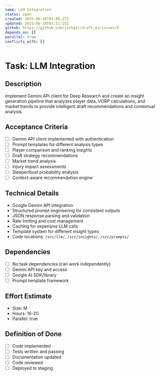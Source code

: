 ```yaml
---
name: LLM Integration
status: open
created: 2025-08-28T01:00:37Z
updated: 2025-08-28T01:11:25Z
github: https://github.com/joshgel/draft_ai/issues/9
depends_on: []
parallel: true
conflicts_with: []
---
```


# Task: LLM Integration

## Description
Implement Gemini API client for Deep Research and create an insight generation pipeline that analyzes player data, VORP calculations, and market trends to provide intelligent draft recommendations and contextual analysis.

## Acceptance Criteria
- [ ] Gemini API client implemented with authentication
- [ ] Prompt templates for different analysis types
- [ ] Player comparison and ranking insights
- [ ] Draft strategy recommendations
- [ ] Market trend analysis
- [ ] Injury impact assessments
- [ ] Sleeper/bust probability analysis
- [ ] Context-aware recommendation engine

## Technical Details
- Google Gemini API integration
- Structured prompt engineering for consistent outputs
- JSON response parsing and validation
- Rate limiting and cost management
- Caching for expensive LLM calls
- Template system for different insight types
- Code locations: `/src/llm/`, `/src/insights/`, `/src/prompts/`

## Dependencies
- [ ] No task dependencies (can work independently)
- [ ] Gemini API key and access
- [ ] Google AI SDK/library
- [ ] Prompt template framework

## Effort Estimate
- Size: M
- Hours: 16-20
- Parallel: true

## Definition of Done
- [ ] Code implemented
- [ ] Tests written and passing
- [ ] Documentation updated
- [ ] Code reviewed
- [ ] Deployed to staging
